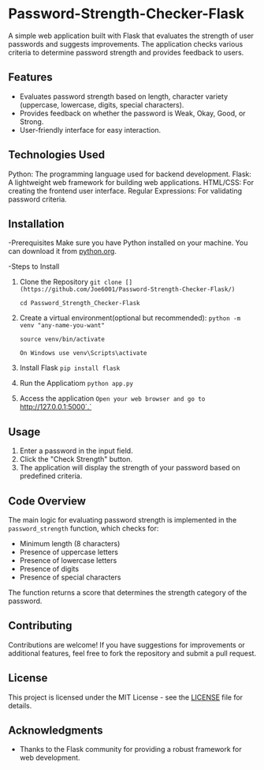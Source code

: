 # Password-Strength-Checker-Flask

A simple web application built with Flask that evaluates the strength of user passwords and suggests improvements. The application checks various criteria to determine password strength and provides feedback to users.

## Features

- Evaluates password strength based on length, character variety (uppercase, lowercase, digits, special characters).
- Provides feedback on whether the password is Weak, Okay, Good, or Strong.
- User-friendly interface for easy interaction.

## Technologies Used

 Python: The programming language used for backend development.
 Flask: A lightweight web framework for building web applications.
 HTML/CSS: For creating the frontend user interface.
 Regular Expressions: For validating password criteria.

 ## Installation

  -Prerequisites
    Make sure you have Python installed on your machine. You can download it from [python.org](https://www.python.org/downloads/).

     
  -Steps to Install
  1. Clone the Repository
     `git clone [](https://github.com/Joe6001/Password-Strength-Checker-Flask/)`
     
     `cd Password_Strength_Checker-Flask`
  3. Create a virtual environment(optional but recommended):
     `python -m venv "any-name-you-want"`
     
     `source venv/bin/activate`
     
     `On Windows use venv\Scripts\activate`
  5. Install Flask
     `pip install flask`
  6. Run the Applicatiom
     `python app.py` 
  7. Access the application
      `Open your web browser and go to `http://127.0.0.1:5000`.`

## Usage

1. Enter a password in the input field.
2. Click the "Check Strength" button.
3. The application will display the strength of your password based on predefined criteria.

## Code Overview

The main logic for evaluating password strength is implemented in the `password_strength` function, which checks for:

- Minimum length (8 characters)
- Presence of uppercase letters
- Presence of lowercase letters
- Presence of digits
- Presence of special characters

The function returns a score that determines the strength category of the password.

## Contributing

Contributions are welcome! If you have suggestions for improvements or additional features, feel free to fork the repository and submit a pull request.

## License

This project is licensed under the MIT License - see the [LICENSE](LICENSE) file for details.

## Acknowledgments

- Thanks to the Flask community for providing a robust framework for web development.
